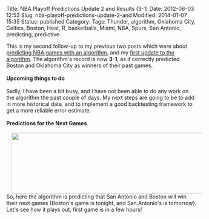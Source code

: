 Title: NBA Playoff Predictions Update 2 and Results (3-1)
Date: 2012-06-03 12:53
Slug: nba-playoff-predictions-update-2-and
Modified: 2014-01-07 15:35
Status: published
Category: 
Tags: Thunder, algorithm, Oklahoma City, Celtics, Boston, Heat, R, basketballs, Miami, NBA, Spurs, San Antonio, predicting, predictive


<div class='post'>
This is my second follow-up to my previous two posts which were about <a href="http://viksalgorithms.blogspot.com/2012/05/predicting-nba-finals-with-r.html">predicting NBA games with an algorithm</a>, and my <a href="http://viksalgorithms.blogspot.com/2012/06/predicting-nba-playoff-games-results.html">first update to the algorithm</a>. The algorithm's record is now <b>3-1</b>, as it correctly predicted Boston and Oklahoma City as winners of their past games.<br /><br /><b>Upcoming things to do</b><br /><br />Sadly, I have been a bit busy, and I have not been able to do any work on the algorithm the past couple of days. My next steps are going to be to add in more historical data, and to implement a good backtesting framework to get a more reliable error estimate.<br /><br /><b>Predictions for the Next Games</b><br /><br /><div class="separator" style="clear: both; text-align: center;"><a href="http://3.bp.blogspot.com/-aeAgllqHrkw/T8vAP8daQII/AAAAAAAAAIQ/j3Fz9yB-kc0/s1600/update_2_predictions.png" imageanchor="1" style="margin-left: 1em; margin-right: 1em;"><img border="0" height="160" src="http://3.bp.blogspot.com/-aeAgllqHrkw/T8vAP8daQII/AAAAAAAAAIQ/j3Fz9yB-kc0/s640/update_2_predictions.png" width="640" /></a></div>So, here the algorithm is predicting that San Antonio and Boston will win their next games (Boston's game is tonight, and San Antonio's is tomorrow). Let's see how it plays out, first game is in a few hours!</div>